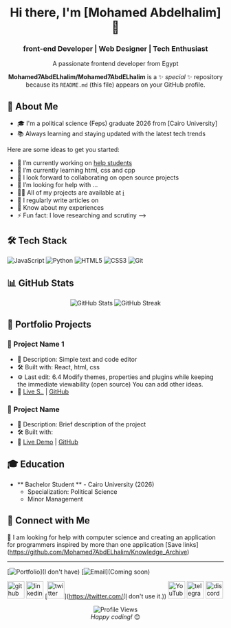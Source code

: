 <!-- Profile Header with Animated Text -->
<div align="center">
  <h1>Hi there, I'm [Mohamed Abdelhalim] 👋</h1>
  <h3>front-end Developer | Web Designer | Tech Enthusiast</h3>
  A passionate frontend developer from Egypt

**Mohamed7AbdELhalim/Mohamed7AbdELhalim** is a ✨ _special_ ✨ repository because its `README.md` (this file) appears on your GitHub profile.
</div>

<!-- Introduction Section -->
## 🚀 About Me
- 🎓 I'm a  political science (Feps) graduate 2026 from [Cairo University]
- 📚 Always learning and staying updated with the latest tech trends

Here are some ideas to get you started:
- 🔭 I’m currently working on [help students](https://github.com/Mohamed7AbdELhalim/FEPS-Student_Support)
- 🌱 I’m currently learning html, css and cpp
- 👯 I look forward to collaborating on open source projects
- 🤔 I’m looking for help with ...
- 👨‍💻 All of my projects are available at [ℹ️](https://msaht-programming-and-w-d.quora.com/?ch=10&oid=3116845&share=396067ef&srid=hBsZuY&target_type=tribe)
- 📝 I regularly write articles on
- 📄 Know about my experiences
- ⚡ Fun fact: I love researching and scrutiny
-->

<!-- Tech Stack Section -->
## 🛠️ Tech Stack
![JavaScript](https://img.shields.io/badge/-JavaScript-F7DF1E?style=flat-square&logo=javascript&logoColor=black)
![Python](https://img.shields.io/badge/-Python-3776AB?style=flat-square&logo=python&logoColor=white)
![HTML5](https://img.shields.io/badge/-HTML5-E34F26?style=flat-square&logo=html5&logoColor=white)
![CSS3](https://img.shields.io/badge/-CSS3-1572B6?style=flat-square&logo=css3&logoColor=white)
![Git](https://img.shields.io/badge/-Git-F05032?style=flat-square&logo=git&logoColor=white)

<!-- GitHub Stats Section -->
## 📊 GitHub Stats
<div align="center">
  <img src="https://github-readme-stats.vercel.app/api?username=[your-username]&show_icons=true&theme=radical" alt="GitHub Stats" />
  <img src="https://github-readme-streak-stats.herokuapp.com/?user=[your-username]&theme=radical" alt="GitHub Streak" />
</div>

<!-- Portfolio Projects -->
## 💼 Portfolio Projects
### 🌟 Project Name 1
- 📝 Description: Simple text and code editor 
- 🛠️ Built with: React, html, css
- ⚙️ Last edit: 6.4
Modify themes, properties and plugins while keeping the immediate viewability (open source) You can add other ideas. 
- 🔗 [Live S..](project-link) | [GitHub]()

### 🌟 Project Name 
- 📝 Description: Brief description of the project
- 🛠️ Built with: 
- 🔗 [Live Demo](project-link) | [GitHub](github-link)

<!-- Education -->
## 🎓 Education
- ** Bachelor Student ** - Cairo University (2026)
  - Specialization: Political Science
  - Minor Management

<!-- Connect with Me -->
## 🤝 Connect with Me
🤝 I am looking for help with computer science and creating an application for programmers inspired by more than one application [Save links] (https://github.com/Mohamed7AbdELhalim/Knowledge_Archive)
<hr>

[![Portfolio](https://img.shields.io/badge/-Portfolio-4CAF50?style=flat-square&logo=googlechrome&logoColor=white)](I don't have)
[![Email](https://img.shields.io/badge/-Email-D14836?style=flat-square&logo=gmail&logoColor=white)](Coming soon)

[<img src='https://cdn.jsdelivr.net/npm/simple-icons@3.0.1/icons/github.svg' alt='github' height='40'>](https://github.com/https://github.com/Mohamed7AbdELhalim)  [<img src='https://cdn.jsdelivr.net/npm/simple-icons@3.0.1/icons/linkedin.svg' alt='linkedin' height='40'>](https://www.linkedin.com/in/www.linkedin.com/in/mohamed-a-529288232/)  [<img src='https://cdn.jsdelivr.net/npm/simple-icons@3.0.1/icons/twitter.svg' alt='twitter' height='40'>](https://twitter.com/(I don't use it.))  [<img src='https://cdn.jsdelivr.net/npm/simple-icons@3.0.1/icons/youtube.svg' alt='YouTube' height='40'>](https://www.youtube.com/channel/https://youtube.com/@maag9130?si=x9tadzdapofkngg9)  [<img src='https://cdn.jsdelivr.net/npm/simple-icons@3.0.1/icons/telegram.svg' alt='telegram' height='40'>](https://msaht-programming-and-w-d.quora.com/?ch=10&oid=3116845&share=396067ef&srid=hBsZuY&target_type=tribe)  [<img src='https://cdn.jsdelivr.net/npm/simple-icons@3.0.1/icons/discord.svg' alt='discord' height='40'>](@maeadga)  

<!-- Profile Views Counter -->
<div align="center">
  <img src="https://komarev.com/ghpvc/?username=[your-username]&color=blueviolet" alt="Profile Views" />

</div>

<!-- Footer -->
<div align="center">
  <i>Happy coding!</i> 😊
  
</div> 
